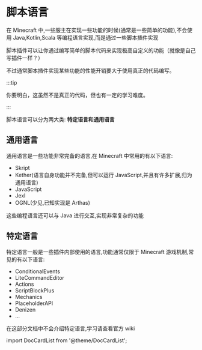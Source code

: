# 脚本语言

在 Minecraft 中,一些服主在实现一些功能的时候(通常是一些简单的功能),不会使用 Java,Kotlin,Scala 等编程语言实现,而是通过一些脚本插件实现

脚本插件可以让你通过编写简单的脚本代码来实现极高自定义的功能（就像是自己写插件一样？）

不过通常脚本插件实现某些功能的性能开销要大于使用真正的代码编写。

:::tip

你要明白，这虽然不是真正的代码，但也有一定的学习难度。

:::

脚本语言可以分为两大类: **特定语言和通用语言**

## 通用语言

通用语言是一些功能非常完备的语言,在 Minecraft 中常用的有以下语言:

* Skript
* Kether(语言自身功能并不完备,但可以运行 JavaScript,并且有许多扩展,归为通用语言)
* JavaScript
* Jexl
* OGNL(少见,已知实现是 Arthas)

这些编程语言还可以与 Java 进行交互,实现非常复杂的功能

## 特定语言

特定语言一般是一些插件内部使用的语言,功能通常仅限于 Minecraft 游戏机制,常见的有以下语言:

* ConditionalEvents
* LiteCommandEditor
* Actions
* ScriptBlockPlus
* Mechanics
* PlaceholderAPI
* Denizen
* ...

在这部分文档中不会介绍特定语言,学习请查看官方 wiki


import DocCardList from '@theme/DocCardList';

<DocCardList />